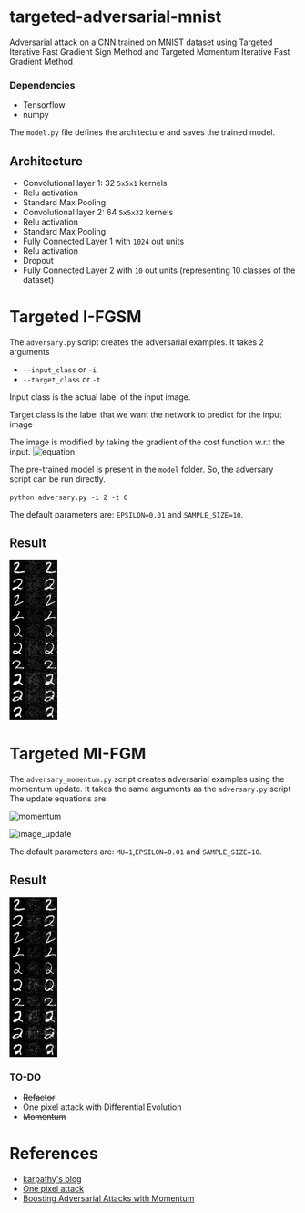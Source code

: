 # targeted-adversarial-mnist
Adversarial attack on a CNN trained on MNIST dataset using Targeted Iterative Fast Gradient Sign Method and Targeted Momentum Iterative Fast Gradient Method

### Dependencies
- Tensorflow
- numpy

The `model.py` file defines the architecture and saves the trained model.

## Architecture

- Convolutional layer 1: 32 `5x5x1` kernels
- Relu activation
- Standard Max Pooling
- Convolutional layer 2: 64 `5x5x32` kernels
- Relu activation
- Standard Max Pooling
- Fully Connected Layer 1 with `1024` out units
- Relu activation
- Dropout
- Fully Connected Layer 2 with `10` out units (representing 10 classes of the dataset)
# Targeted I-FGSM
The `adversary.py` script creates the adversarial examples.  It takes 2 arguments
- `--input_class` or `-i`
- `--target_class` or `-t`

Input class is the actual label of the input image.

Target class is the label that we want the network to predict for the input image

The image is modified by taking the gradient of the cost function w.r.t the input.
![equation](https://image.ibb.co/cHaamS/ifgsm.png)

The pre-trained model is present in the `model` folder. So, the adversary script can be run directly.

`python adversary.py -i 2 -t 6`

The default parameters are: `EPSILON=0.01` and `SAMPLE_SIZE=10`.

## Result
![result](image.jpg)


# Targeted MI-FGM
The `adversary_momentum.py` script creates adversarial examples using the momentum update. It takes the same arguments as the `adversary.py` script
The update equations are:

![momentum](https://image.ibb.co/egbvMS/velocity_vector.png)

![image_update](https://image.ibb.co/cmdmT7/x_update.png)

The default parameters are: `MU=1`,`EPSILON=0.01` and `SAMPLE_SIZE=10`.

## Result
![result](image_momentum.jpg)

### TO-DO
- ~~Refactor~~
- One pixel attack with Differential Evolution
- ~~Momentum~~

# References
- [karpathy's blog](http://karpathy.github.io/2015/03/30/breaking-convnets/)
- [One pixel attack](https://arxiv.org/abs/1710.08864)
- [Boosting Adversarial Attacks with Momentum](https://arxiv.org/pdf/1710.06081.pdf)
